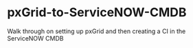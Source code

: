 # pxGrid-to-ServiceNOW-CMDB
Walk through on setting up pxGrid and then creating a CI in the ServiceNOW CMDB

